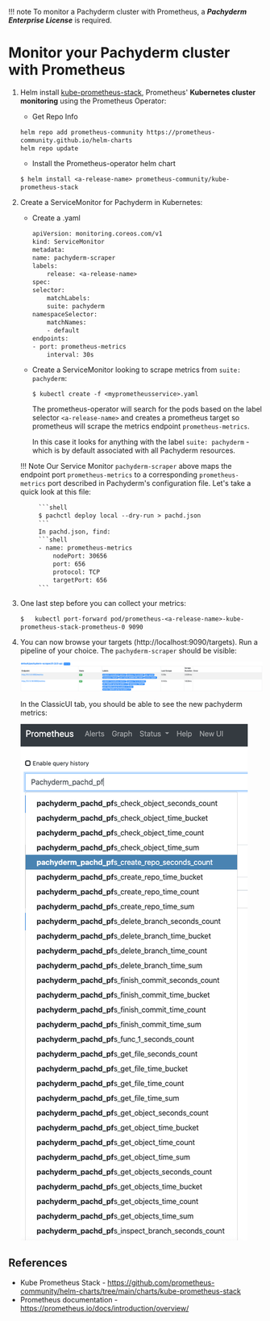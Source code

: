 !!! note 
    To monitor a Pachyderm cluster
    with Prometheus, 
    a ***Pachyderm Enterprise License*** is required. 

# Monitor your Pachyderm cluster with Prometheus
1. Helm install [kube-prometheus-stack](https://github.com/prometheus-community/helm-charts/tree/main/charts/kube-prometheus-stack#kube-prometheus-stack),
Prometheus' **Kubernetes cluster monitoring** using the Prometheus Operator:

    - Get Repo Info
    ```shell
    helm repo add prometheus-community https://prometheus-community.github.io/helm-charts
    helm repo update
    ```

    - Install the Prometheus-operator helm chart
    ```shell
    $ helm install <a-release-name> prometheus-community/kube-prometheus-stack
    ```

1. Create a ServiceMonitor for Pachyderm in Kubernetes:
    - Create a <myprometheusservice>.yaml
        ```shell
        apiVersion: monitoring.coreos.com/v1
        kind: ServiceMonitor
        metadata:
        name: pachyderm-scraper
        labels:
            release: <a-release-name>
        spec:
        selector:
            matchLabels:
            suite: pachyderm
        namespaceSelector:
            matchNames:
            - default
        endpoints:
        - port: prometheus-metrics
            interval: 30s
        ```
    - Create a ServiceMonitor looking to scrape metrics from `suite: pachyderm`:
        ```shell
        $ kubectl create -f <myprometheusservice>.yaml
        ```
        The prometheus-operator will search for the pods based on the label selector `<a-release-name>`
        and creates a prometheus target so prometheus will scrape the metrics endpoint `prometheus-metrics`.

        In this case it looks for anything with the label `suite: pachyderm` -
        which is by default associated with all Pachyderm resources.

    !!! Note
            Our Service Monitor `pachyderm-scraper` above maps the endpoint port `prometheus-metrics`
            to a corresponding `prometheus-metrics` port described in Pachyderm's configuration file.
            Let's take a quick look at this file:
            
            ```shell
            $ pachctl deploy local --dry-run > pachd.json
            ```
            In pachd.json, find:
            ```shell
            - name: prometheus-metrics
                nodePort: 30656
                port: 656
                protocol: TCP
                targetPort: 656
            ```
    

1. One last step before you can collect your metrics:

    ```shell
    $   kubectl port-forward pod/prometheus-<a-release-name>-kube-prometheus-stack-prometheus-0 9090
    ```

1. You can now browse your targets (http://localhost:9090/targets).
    Run a pipeline of your choice. The `pachyderm-scraper` should be visible:

    ![pachyderm scraper target](./img/prometheus_target_pachyderm_scaper.png)

    In the ClassicUI tab, you should be able to see the new pachyderm metrics:

    ![pachyderm metrics](./img/prometheus_pachyderm_metrics.png)


## References

* Kube Prometheus Stack - https://github.com/prometheus-community/helm-charts/tree/main/charts/kube-prometheus-stack
* Prometheus documentation - https://prometheus.io/docs/introduction/overview/